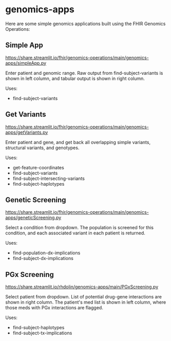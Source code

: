 # genomics-apps
Here are some simple genomics applications built using the FHIR Genomics Operations:

## Simple App
https://share.streamlit.io/fhir/genomics-operations/main/genomics-apps/simpleApp.py

Enter patient and genomic range. Raw output from find-subject-variants is shown in left column, and tabular output is shown in right column.

Uses:
* find-subject-variants

## Get Variants
https://share.streamlit.io/fhir/genomics-operations/main/genomics-apps/getVariants.py

Enter patient and gene, and get back all overlapping simple variants, structural variants, and genotypes. 

Uses:
* get-feature-coordinates
* find-subject-variants
* find-subject-intersecting-variants
* find-subject-haplotypes

## Genetic Screening
https://share.streamlit.io/fhir/genomics-operations/main/genomics-apps/geneticScreening.py

Select a condition from dropdown. The population is screened for this condition, and each associated variant in each patient is returned.

Uses:
* find-population-dx-implications
* find-subject-dx-implications

## PGx Screening
https://share.streamlit.io/rhdolin/genomics-apps/main/PGxScreening.py

Select patient from dropdown. List of potential drug-gene interactions are shown in right column. The patient's med list is shown in left column, where those meds with PGx interactions are flagged.

Uses:
* find-subject-haplotypes
* find-subject-tx-implications
